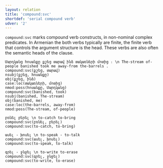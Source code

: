 ```yaml
---
layout: relation
title: 'compound:svc'
shortdef: 'serial compound verb'
udver: '2'
---
```


`compound:svc` marks compound verb constructs, in non-nominal complex predicates. In Armenian the both verbs typically are finite, the finite verb that controls the argument structure is the head. These verbs are also often the semantic heads of the clause.

~~~ sdparse
Մարդկանց հոսանքը քշեց տարավ ինձ տակառների մոտից ։ \n The-stream of-people banished took me away-from the-barrels . 
compound:svc(քշեց, տարավ)
nsubj(քշեց, հոսանքը)
obj(քշեց, ինձ)
case:loc(տակառների, մոտից)
nmod:poss(հոսանքը, Մարդկանց)
compound:svc(banished, took)
nsubj(banished, The-stream)
obj(banished, me)
case:loc(the-barrels, away-from)
nmod:poss(The-stream, of-people)
~~~

~~~ sdparse
բռնել բերել \n to-catch to-bring
compound:svc(բռնել, բերել)
compound:svc(to-catch, to-bring)
~~~

~~~ sdparse
ասել - խոսել \n to-speak - to-talk
compound:svc(ասել, խոսել)
compound:svc(to-speak, to-talk)
~~~

~~~ sdparse
գրել - ջնջել \n to-write to-erase
compound:svc(գրել, ջնջել)
compound:svc(to-write, to-erase)
~~~
